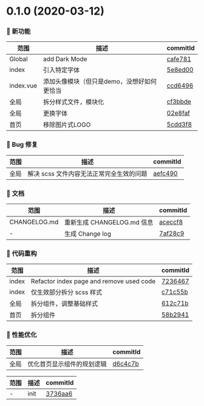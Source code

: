 # 0.1.0 (2020-03-12)

### 🌟 新功能
范围|描述|commitId
--|--|--
 Global | add Dark Mode | [cafe781](https://github.com/QuentinHsu/WebBlog/commit/cafe781)
 index | 引入特定字体 | [5e8ed00](https://github.com/QuentinHsu/WebBlog/commit/5e8ed00)
 index.vue | 添加头像模块（但只是demo，没想好如何更恰当 | [ccd6496](https://github.com/QuentinHsu/WebBlog/commit/ccd6496)
 全局 | 拆分样式文件，模块化 | [cf3bbde](https://github.com/QuentinHsu/WebBlog/commit/cf3bbde)
 全局 | 更换字体 | [02e8faf](https://github.com/QuentinHsu/WebBlog/commit/02e8faf)
 首页 | 移除图片式LOGO | [5cdd3f8](https://github.com/QuentinHsu/WebBlog/commit/5cdd3f8)


### 🐛 Bug 修复
范围|描述|commitId
--|--|--
 全局 | 解决 scss 文件内容无法正常完全生效的问题 | [aefc490](https://github.com/QuentinHsu/WebBlog/commit/aefc490)


### 📝 文档
范围|描述|commitId
--|--|--
 CHANGELOG.md | 重新生成 CHANGELOG.md 信息 | [aceccf8](https://github.com/QuentinHsu/WebBlog/commit/aceccf8)
 - | 生成 Change log | [7af28c9](https://github.com/QuentinHsu/WebBlog/commit/7af28c9)


### 🔨 代码重构
范围|描述|commitId
--|--|--
 index | Refactor index page and remove used code | [7236467](https://github.com/QuentinHsu/WebBlog/commit/7236467)
 index | 仅生效部分拆分 scss 样式 | [c71c55b](https://github.com/QuentinHsu/WebBlog/commit/c71c55b)
 全局 | 拆分组件，调整基础样式 | [612c71b](https://github.com/QuentinHsu/WebBlog/commit/612c71b)
 首页 | 拆分组件 | [58b2941](https://github.com/QuentinHsu/WebBlog/commit/58b2941)


### 🚀 性能优化
范围|描述|commitId
--|--|--
 全局 | 优化首页显示组件的规划逻辑 | [d6c4c7b](https://github.com/QuentinHsu/WebBlog/commit/d6c4c7b)


范围|描述|commitId
--|--|--
 - | init | [3736aa6](https://github.com/QuentinHsu/WebBlog/commit/3736aa6)

